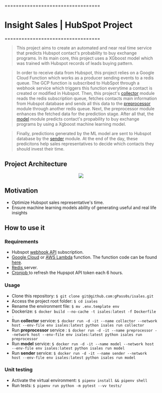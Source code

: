 ==================================
# Insight Sales | HubSpot Project
==================================

> This project aims to create an automated and near real time service that predicts Hubspot contact's probability to buy exchange programs. In its main core, this project uses a XGboost model which was 
trained with Hubspot records of leads buying pattern. 

> In order to receive data from Hubspot, this project relies on a Google Cloud Function which works
as a producer sending events to a redis queue. The GCP function is subscribed to HubSpot through a 
webhook service which triggers this function everytime a contact is created or modified in Hubspot. 
Then, this project's <a href=https://github.com/gPass0s/isales/blob/master/isales/collector.py>collector</a> module reads the redis subscription queue, fetches contacts main information from Hubspot database and sends all this data to the <a href=https://github.com/gPass0s/isales/blob/master/isales/preprocessor.py> preprocessor</a> module through another redis queue. Next, the preprocessor module enhances the fetched data for the prediction stage. After all that, the 
<a href=https://github.com/gPass0s/isales/blob/master/isales/model.py>model</a> module predicts contact's
propability to buy exchange programs by using a Xgboost machine learning model. 

> Finally, predictions generated by the ML model are sent to Hubspot database by the <a href=https://github.com/gPass0s/isales/blob/master/isales/sender.py>sender</a> module.
At the end of the day, these predicitons help sales representatives to decide which contacts they should invest their time.

## Project Architecture

<p align="center">
  <img src="https://i.imgur.com/IkGcNAV.png"/>
  <br/>
</p>


## Motivation

* Optimize Hubspot sales representative's time.
* Ensure machine learning models ability of generating useful and real life insights 

## How to use it

### Requirements

* Hubspot <a href= https://developers.hubspot.com/docs/methods/webhooks/webhooks-overview>webhook API</a> subscription. 
* <a href = https://cloud.google.com/functions>Google Cloud</a> or <a href ="https://aws.amazon.com/lambda/?nc1=h_ls">AWS Lambda</a> function. The function code can be found <a href=https://github.com/gPass0s/isales/tree/master/utils/gcp_function>here</a>.
* <a href= "https://redis.io/"> Redis </a> server.
* <a href= https://github.com/gPass0s/isales/blob/master/utils/crontab>Cronjob </a>to refresh the Hupspot API token each 6 hours. 

### Usage

* Clone this repository: `$ git clone git@github.com:gPass0s/isales.git`
* Access the project root folder: `$ cd isales`
* Rename the environment file: `$ mv .env.template env`
* Dockerize: `$ docker build --no-cache -t isales:latest -f Dockerfile .`
* Run **collector** service: `$ docker run -d -it --name collector --network host --env-file env isales:latest python isales run collector`
* Run **preprocessor** service : `$ docker run -d -it --name preprocessor --network host --env-file env isales:latest python isales run preprocessor`
* Run **model** service: `$ docker run -d -it --name model --network host --env-file env isales:latest python isales run model`
* Run **sender** service: `$ docker run -d -it --name sender --network host --env-file env isales:latest python isales run model`

### Unit testing
* Activate the virtual environment: `$ pipenv install && pipenv shell`
* Run tests: `$ pipenv run python -m pytest --vv tests/`
